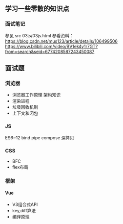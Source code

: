 ## 学习一些零散的知识点

### 面试笔记

参见 src 03js/03js.html
参看资料：
https://blog.csdn.net/mus123/article/details/106499506 https://www.bilibili.com/video/BV1ek4y1r7GT?from=search&seid=6774208587243450087

## 面试题

### 浏览器
- 浏览器工作原理 架构知识
- 渲染进程
- 垃圾回收机制
- 上下文和闭包

### JS
ES6~12
bind pipe compose 深拷贝

### CSS
- BFC
- flex布局

### 框架
#### Vue
- V3组合式API
- key,diff算法
- 编译原理